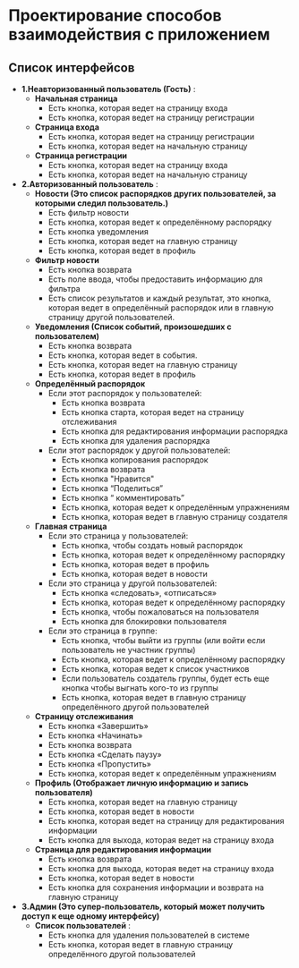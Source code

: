 # Проектирование способов взаимодействия с приложением

## Список интерфейсов 

- **1.Неавторизованный пользователь (Гость)** :
    -  **Начальная страница**
        - Есть кнопка, которая ведет на страницу входа
        - Есть кнопка, которая ведет на страницу регистрации
    -  **Страница входа**
        - Есть кнопка, которая ведет на страницу регистрации
        - Есть кнопка, которая ведет на начальную страницу
    -  **Страница регистрации**
        - Есть кнопка, которая ведет на страницу входа
        - Есть кнопка, которая ведет на начальную страницу
- **2.Авторизованный пользователь** :
    -  **Новости (Это список распорядков других пользователей, за которыми следил пользователь.)**
        - Есть фильтр новости
        - Есть кнопка, которая ведет к определённому распорядку 
        - Есть кнопка уведомления
        - Есть кнопка, которая ведет на главную страницу
        - Есть кнопка, которая ведет в профиль 
    -  **Фильтр новости**
        - Есть кнопка возврата
        - Есть поле ввода, чтобы предоставить информацию для фильтра
        - Есть список результатов и каждый результат, это кнопка, которая ведет в определённый распорядок или в главную страницу другой пользователей.
    -  **Уведомления (Список событий, произошедших с пользователем)**
        - Есть кнопка возврата
        - Есть кнопка, которая ведет в события.
        - Есть кнопка, которая ведет на главную страницу
        - Есть кнопка, которая ведет в профиль 
    -  **Определённый распорядок**
        - Если этот распорядок у пользователей:
            - Есть кнопка возврата 
            - Есть кнопка старта, которая ведет на страницу отслеживания
            - Есть кнопка для редактирования информации распорядка
            - Есть кнопка для удаления распорядка
        - Если этот распорядок у другой пользователей:
            - Есть кнопка копирования распорядок 
            - Есть кнопка возврата
            - Есть кнопка "Нравится"
            - Есть кнопка “Поделиться”
            - Есть кнопка “ комментировать”
            - Есть кнопка, которая ведет к определённым упражнениям
            - Есть кнопка, которая ведет в главную страницу создателя
    -  **Главная страница**
        - Если это страница у пользователей:
            - Есть кнопка, чтобы создать новый распорядок
            - Есть кнопка, которая ведет к определённому распорядку 
            - Есть кнопка, которая ведет в профиль 
            - Есть кнопка, которая ведет в новости
        - Если это страница у другой пользователей:
            - Есть кнопка «следовать», «отписаться»
            - Есть кнопка, которая ведет к определённому распорядку 
            - Есть кнопка, чтобы пожаловаться на пользователя
            - Есть кнопка для блокировки пользователя
        - Если это страница в группе:
            - Есть кнопка, чтобы выйти из группы (или войти если пользователь не участник группы) 
            - Есть кнопка, которая ведет к определённому распорядку 
            - Есть кнопка, которая ведет к список участников
            - Если пользователь создатель группы, будет есть еще кнопка чтобы выгнать кого-то из группы
            - Есть кнопка, которая ведет в главную страницу определённого другой пользователей
    -  **Страницу отслеживания**
        - Есть кнопка «Завершить»
        - Есть кнопка «Начинать»
        - Есть кнопка возврата
        - Есть кнопка «Сделать паузу»
        - Есть кнопка «Пропустить»
        - Есть кнопка, которая ведет к определённым упражнениям
    -  **Профиль (Отображает личную информацию и запись пользователя)**
        - Есть кнопка, которая ведет на главную страницу
        - Есть кнопка, которая ведет в новости
        - Есть кнопка, которая ведет на страницу для редактирования информации
        - Есть кнопка для выхода, которая ведет на страницу входа
    -  **Страница для редактирования информации**
        - Есть кнопка возврата
        - Есть кнопка для выхода, которая ведет на страницу входа
        - Есть кнопка, которая ведет в новости
        - Есть кнопка для сохранения информации и возврата на главную страницу
- **3.Админ (Это супер-пользователь, который может получить доступ к еще одному интерфейсу)**
    -  **Список пользователей** :
        - Есть кнопка для удаления пользователей в системе
        - Есть кнопка, которая ведет в главную страницу определённого другой пользователей
